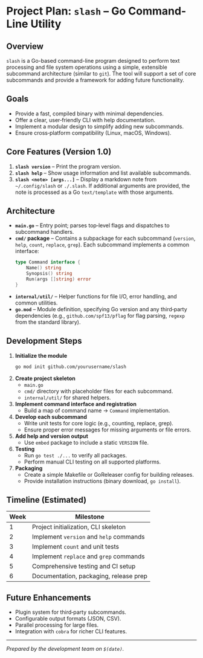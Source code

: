 # Project Plan: `slash` – Go Command-Line Utility

## Overview
`slash` is a Go-based command-line program designed to perform text processing and file system operations using a simple, extensible subcommand architecture (similar to `git`). The tool will support a set of core subcommands and provide a framework for adding future functionality.

## Goals
- Provide a fast, compiled binary with minimal dependencies.
- Offer a clear, user‑friendly CLI with help documentation.
- Implement a modular design to simplify adding new subcommands.
- Ensure cross‑platform compatibility (Linux, macOS, Windows).

## Core Features (Version 1.0)
1. **`slash version`** – Print the program version.
2. **`slash help`** – Show usage information and list available subcommands.
3. **`slash <note> [args...]`** – Display a markdown note from `~/.config/slash` or `./.slash`. If additional arguments are provided, the note is processed as a Go `text/template` with those arguments.

## Architecture
- **`main.go`** – Entry point; parses top‑level flags and dispatches to subcommand handlers.
- **`cmd/` package** – Contains a subpackage for each subcommand (`version`, `help`, `count`, `replace`, `grep`). Each subcommand implements a common interface:
  ```go
  type Command interface {
      Name() string
      Synopsis() string
      Run(args []string) error
  }
  ```
- **`internal/util/`** – Helper functions for file I/O, error handling, and common utilities.
- **`go.mod`** – Module definition, specifying Go version and any third‑party dependencies (e.g., `github.com/spf13/pflag` for flag parsing, `regexp` from the standard library).

## Development Steps
1. **Initialize the module**
   ```bash
   go mod init github.com/yourusername/slash
   ```
2. **Create project skeleton**
   - `main.go`
   - `cmd/` directory with placeholder files for each subcommand.
   - `internal/util/` for shared helpers.
3. **Implement command interface and registration**
   - Build a map of command name → `Command` implementation.
4. **Develop each subcommand**
   - Write unit tests for core logic (e.g., counting, replace, grep).
   - Ensure proper error messages for missing arguments or file errors.
5. **Add help and version output**
   - Use `embed` package to include a static `VERSION` file.
6. **Testing**
   - Run `go test ./...` to verify all packages.
   - Perform manual CLI testing on all supported platforms.
7. **Packaging**
   - Create a simple Makefile or GoReleaser config for building releases.
   - Provide installation instructions (binary download, `go install`).

## Timeline (Estimated)
| Week | Milestone                              |
|------|----------------------------------------|
| 1    | Project initialization, CLI skeleton  |
| 2    | Implement `version` and `help` commands|
| 3    | Implement `count` and unit tests       |
| 4    | Implement `replace` and `grep` commands|
| 5    | Comprehensive testing and CI setup     |
| 6    | Documentation, packaging, release prep |

## Future Enhancements
- Plugin system for third‑party subcommands.
- Configurable output formats (JSON, CSV).
- Parallel processing for large files.
- Integration with `cobra` for richer CLI features.

---  

*Prepared by the development team on `$(date)`.*
